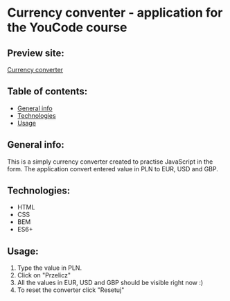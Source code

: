# **Currency conventer** - application for the YouCode course

## Preview site:
[Currency converter](https://eliza-youcode.github.io/currency_conventer/)

## Table of contents:
- [General info](#info)
- [Technologies](#technologies)
- [Usage](#usage)

## General info:
This is a simply currency converter created to practise JavaScript in the form. The application convert entered value in PLN to EUR, USD and GBP.

## Technologies:
- HTML
- CSS
- BEM
- ES6+

## Usage:
1. Type the value in PLN.
2. Click on "Przelicz" 
3. All the values in EUR, USD and GBP should be visible right now :)
4. To reset the converter click "Resetuj"




